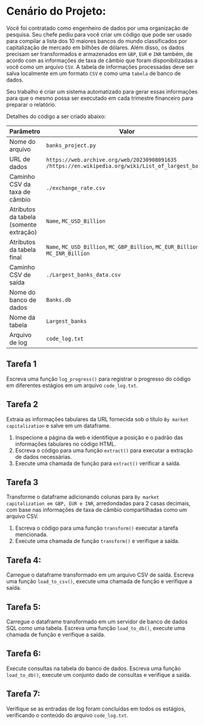 # Cenário do Projeto:
Você foi contratado como engenheiro de dados por uma organização de pesquisa. Seu chefe pediu para você criar um código 
que pode ser usado para compilar a lista dos 10 maiores bancos do mundo classificados por capitalização de mercado em bilhões de dólares. 
Além disso, os dados precisam ser transformados e armazenados em `GBP`, `EUR` e `INR` também, de acordo com as informações de taxa de câmbio 
que foram disponibilizadas a você como um arquivo `CSV`. 
A tabela de informações processadas deve ser salva localmente em um formato `CSV` e como uma `tabela` de banco de dados.

Seu trabalho é criar um sistema automatizado para gerar essas informações para que o mesmo possa ser executado em cada trimestre financeiro para preparar o relatório.

Detalhes do código a ser criado abaixo:

| Parâmetro                              | Valor                                                                                             |
|----------------------------------------|---------------------------------------------------------------------------------------------------|
| Nome do arquivo                        | `banks_project.py`                                                                                |
| URL de dados                           | `https://web.archive.org/web/20230908091635 /https://en.wikipedia.org/wiki/List_of_largest_banks` |
| Caminho CSV da taxa de câmbio          | `./exchange_rate.csv`                                                                             |
| Atributos da tabela (somente extração) | `Name`, `MC_USD_Billion`                                                                          |
| Atributos da tabela final              | `Name`, `MC_USD_Billion`, `MC_GBP_Billion`, `MC_EUR_Billion`, `MC_INR_Billion`                    |
| Caminho CSV de saída                   | `./Largest_banks_data.csv`                                                                        |
| Nome do banco de dados                 | `Banks.db`                                                                                        |
| Nome da tabela                         | `Largest_banks`                                                                                   |
| Arquivo de log                         | `code_log.txt`                                                                                    |

## Tarefa 1
Escreva uma função `log_progress()` para registrar o progresso do código em diferentes estágios em um arquivo `code_log.txt`.

## Tarefa 2
Extraia as informações tabulares da URL fornecida sob o título `By market capitalization` e salve em um dataframe.
1. Inspecione a página da web e identifique a posição e o padrão das informações tabulares no código HTML.
2. Escreva o código para uma função `extract()` para executar a extração de dados necessárias.
3. Execute uma chamada de função para `extract()` verificar a saída.

## Tarefa 3
Transforme o dataframe adicionando colunas para `By market capitalization em GBP, EUR e INR`, arredondadas para 2 casas decimais, 
com base nas informações de taxa de câmbio compartilhadas como um arquivo CSV.
1. Escreva o código para uma função `transform()` executar a tarefa mencionada.
2. Execute uma chamada de função `transform()` e verifique a saída.

## Tarefa 4:
Carregue o dataframe transformado em um arquivo CSV de saída. Escreva uma função `load_to_csv()`, execute uma chamada de função e verifique a saída.

## Tarefa 5:
Carregue o dataframe transformado em um servidor de banco de dados SQL como uma tabela. Escreva uma função `load_to_db()`, execute uma chamada de função e verifique a saída.

## Tarefa 6:
Execute consultas na tabela do banco de dados. Escreva uma função `load_to_db()`, execute um conjunto dado de consultas e verifique a saída.

## Tarefa 7:
Verifique se as entradas de log foram concluídas em todos os estágios, verificando o conteúdo do arquivo `code_log.txt`.
